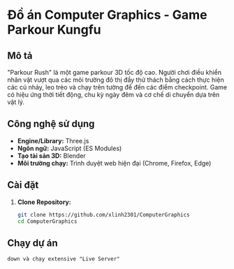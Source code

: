 # Đồ án Computer Graphics - Game Parkour Kungfu

## Mô tả
"Parkour Rush" là một game parkour 3D tốc độ cao. Người chơi điều khiển nhân vật vượt qua các môi trường đô thị đầy thử thách bằng cách thực hiện các cú nhảy, leo trèo và chạy trên tường để đến các điểm checkpoint. Game có hiệu ứng thời tiết động, chu kỳ ngày đêm và cơ chế di chuyển dựa trên vật lý.

## Công nghệ sử dụng

* **Engine/Library:** Three.js
* **Ngôn ngữ:** JavaScript (ES Modules)
* **Tạo tài sản 3D:** Blender
* **Môi trường chạy:** Trình duyệt web hiện đại (Chrome, Firefox, Edge)


## Cài đặt

1.  **Clone Repository:**
    ```bash
    git clone https://github.com/xlinh2301/ComputerGraphics
    cd ComputerGraphics
    ```

## Chạy dự án
    down và chạy extensive "Live Server"

